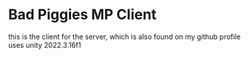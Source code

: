 # Bad Piggies MP Client
this is the client for the server, which is also found on my github profile\
uses unity 2022.3.16f1
